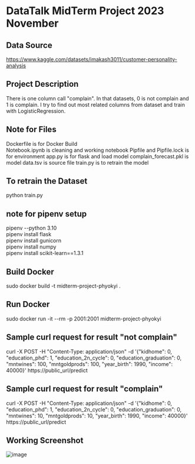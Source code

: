 # DataTalk MidTerm Project 2023 November


## Data Source
https://www.kaggle.com/datasets/imakash3011/customer-personality-analysis


## Project Description
There is one column call "complain". In that datasets, 0 is not complain and 1 is complain. I try to find out most related columns from dataset and train with LogisticRegression.

## Note for Files

Dockerfile is for Docker Build  
Notebook.ipynb is cleaning and working notebook
Pipfile and Pipfile.lock is for environment
app.py is for flask and load model
complain_forecast.pkl is model
data.tsv is source file
train.py is to retrain the model

## To retrain the Dataset
python train.py

## note for pipenv setup

pipenv --python 3.10  
pipenv install flask  
pipenv install gunicorn  
pipenv install numpy  
pipenv install scikit-learn==1.3.1  

## Build Docker

sudo docker build -t midterm-project-phyokyi .

## Run Docker

sudo docker run -it --rm -p 2001:2001 midterm-project-phyokyi

## Sample curl request for result "not complain"
curl -X POST -H "Content-Type: application/json" -d '{"kidhome": 0, "education_phd": 1, "education_2n_cycle": 0, "education_graduation": 0, "mntwines": 100, "mntgoldprods": 100, "year_birth": 1990, "income": 40000}' https://public_url/predict

## Sample curl request for result "complain"
curl -X POST -H "Content-Type: application/json" -d '{"kidhome": 0, "education_phd": 1, "education_2n_cycle": 0, "education_graduation": 0, "mntwines": 10, "mntgoldprods": 10, "year_birth": 1990, "income": 40000}' https://public_url/predict

## Working Screenshot
![image](https://github.com/phyokyi/datatalk_midterm_project_202311/assets/12389166/ab535356-1d2a-4947-8e15-67ba5bffe968)
